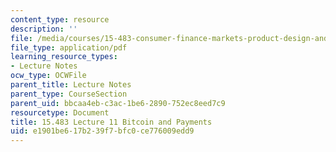 ```yaml
---
content_type: resource
description: ''
file: /media/courses/15-483-consumer-finance-markets-product-design-and-fintech-spring-2018/e1901be617b239f7bfc0ce776009edd9_MIT15_483S18_L11.pdf
file_type: application/pdf
learning_resource_types:
- Lecture Notes
ocw_type: OCWFile
parent_title: Lecture Notes
parent_type: CourseSection
parent_uid: bbcaa4eb-c3ac-1be6-2890-752ec8eed7c9
resourcetype: Document
title: 15.483 Lecture 11 Bitcoin and Payments
uid: e1901be6-17b2-39f7-bfc0-ce776009edd9
---
```

